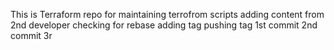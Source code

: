 This is Terraform repo for maintaining terrofrom scripts
adding content from 2nd developer
checking for rebase
adding tag
pushing tag
1st commit
2nd commit
3r
